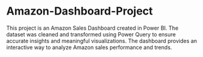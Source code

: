 # Amazon-Dashboard-Project
This project is an Amazon Sales Dashboard created in Power BI.
The dataset was cleaned and transformed using Power Query to ensure accurate insights and meaningful visualizations.
The dashboard provides an interactive way to analyze Amazon sales performance and trends.

